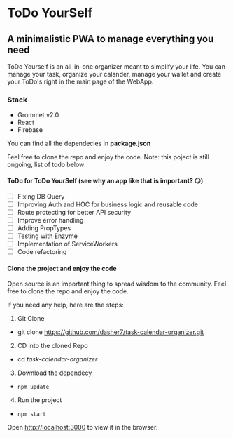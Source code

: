 # ToDo YourSelf

## A minimalistic PWA to manage everything you need

ToDo Yourself is an all-in-one organizer meant to simplify your life.
You can manage your task, organize your calander, manage your wallet and create your ToDo's right in the main page of the WebApp.

### Stack

- Grommet v2.0
- React
- Firebase

You can find all the dependecies in **package.json**

Feel free to clone the repo and enjoy the code.
Note: this poject is still ongoing, list of todo below:

#### ToDo for ToDo YourSelf (see why an app like that is important? :smirk:)

- [ ] Fixing DB Query
- [ ] Improving Auth and HOC for business logic and reusable code
- [ ] Route protecting for better API security
- [ ] Improve error handling
- [ ] Adding PropTypes
- [ ] Testing with Enzyme
- [ ] Implementation of ServiceWorkers
- [ ] Code refactoring

#### Clone the project and enjoy the code

Open source is an important thing to spread wisdom to the community.
Feel free to clone the repo and enjoy the code.

If you need any help, here are the steps:

1. Git Clone
  - git clone https://github.com/dasher7/task-calendar-organizer.git
2. CD into the cloned Repo
  - cd *task-calendar-organizer*
3. Download the dependecy
  - `npm update`
4. Run the project
  - `npm start`
  
Open [http://localhost:3000](http://localhost:3000) to view it in the browser.
